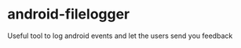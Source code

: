 android-filelogger
==================

Useful tool to log android events and let the users send you feedback